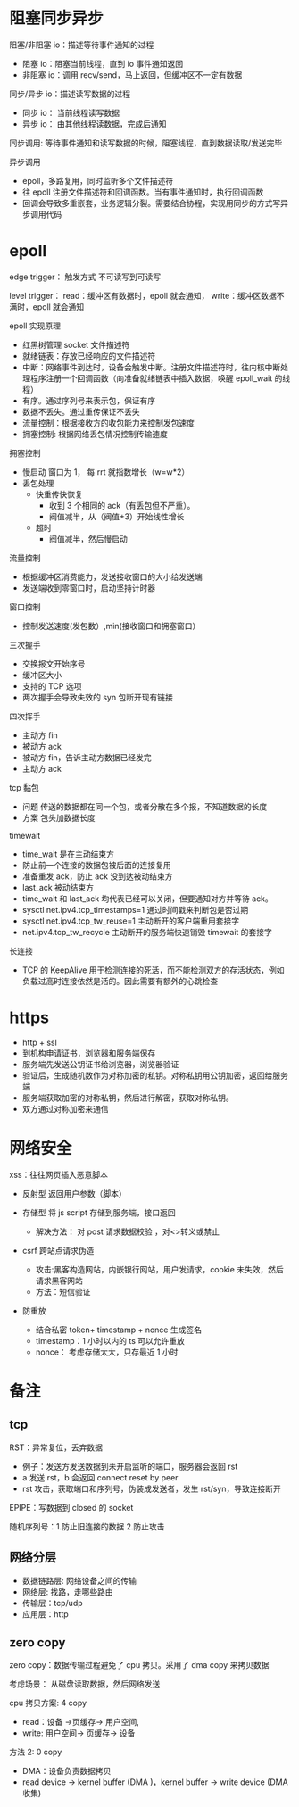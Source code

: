 # 阻塞同步异步

阻塞/非阻塞 io：描述等待事件通知的过程

- 阻塞 io：阻塞当前线程，直到 io 事件通知返回
- 非阻塞 io：调用 recv/send，马上返回，但缓冲区不一定有数据

同步/异步 io：描述读写数据的过程

- 同步 io： 当前线程读写数据
- 异步 io： 由其他线程读数据，完成后通知

同步调用: 等待事件通知和读写数据的时候，阻塞线程，直到数据读取/发送完毕

异步调用

- epoll，多路复用，同时监听多个文件描述符
- 往 epoll 注册文件描述符和回调函数。当有事件通知时，执行回调函数
- 回调会导致多重嵌套，业务逻辑分裂。需要结合协程，实现用同步的方式写异步调用代码

# epoll

edge trigger： 触发方式 不可读写到可读写

level trigger： read：缓冲区有数据时，epoll 就会通知， write：缓冲区数据不满时，epoll 就会通知

epoll 实现原理

- 红黑树管理 socket 文件描述符
- 就绪链表：存放已经响应的文件描述符
- 中断：网络事件到达时，设备会触发中断。注册文件描述符时，往内核中断处理程序注册一个回调函数（向准备就绪链表中插入数据，唤醒 epoll_wait 的线程）
- 有序。通过序列号来表示包，保证有序
- 数据不丢失。通过重传保证不丢失
- 流量控制：根据接收方的收包能力来控制发包速度
- 拥塞控制: 根据网络丢包情况控制传输速度

拥塞控制

- 慢启动
  窗口为 1， 每 rrt 就指数增长（w=w\*2）
- 丢包处理
  - 快重传快恢复
    - 收到 3 个相同的 ack（有丢包但不严重）。
    - 阀值减半，从（阀值+3）开始线性增长
  - 超时
    - 阀值减半，然后慢启动

流量控制

- 根据缓冲区消费能力，发送接收窗口的大小给发送端
- 发送端收到零窗口时，启动坚持计时器

窗口控制

- 控制发送速度(发包数）,min(接收窗口和拥塞窗口）

三次握手

- 交换报文开始序号
- 缓冲区大小
- 支持的 TCP 选项
- 两次握手会导致失效的 syn 包断开现有链接

四次挥手

- 主动方 fin
- 被动方 ack
- 被动方 fin，告诉主动方数据已经发完
- 主动方 ack

tcp 黏包

- 问题 传送的数据都在同一个包，或者分散在多个报，不知道数据的长度
- 方案 包头加数据长度

timewait

- time_wait 是在主动结束方
- 防止前一个连接的数据包被后面的连接复用
- 准备重发 ack，防止 ack 没到达被动结束方
- last_ack 被动结束方
- time_wait 和 last_ack 均代表已经可以关闭，但要通知对方并等待 ack。
- sysctl net.ipv4.tcp_timestamps=1
  通过时间戳来判断包是否过期
- sysctl net.ipv4.tcp_tw_reuse=1
  主动断开的客户端重用套接字
- net.ipv4.tcp_tw_recycle
  主动断开的服务端快速销毁 timewait 的套接字

长连接

- TCP 的 KeepAlive 用于检测连接的死活，而不能检测双方的存活状态，例如负载过高时连接依然是活的。因此需要有额外的心跳检查

# https

- http + ssl
- 到机构申请证书，浏览器和服务端保存
- 服务端先发送公钥证书给浏览器，浏览器验证
- 验证后，生成随机数作为对称加密的私钥。对称私钥用公钥加密，返回给服务端
- 服务端获取加密的对称私钥，然后进行解密，获取对称私钥。
- 双方通过对称加密来通信

# 网络安全

xss：往往网页插入恶意脚本

- 反射型 返回用户参数（脚本）
- 存储型 将 js script 存储到服务端，接口返回
  - 解决方法： 对 post 请求数据校验 ，对<>转义或禁止
- csrf 跨站点请求伪造

  - 攻击:黑客构造网站，内嵌银行网站，用户发请求，cookie 未失效，然后请求黑客网站
  - 方法：短信验证

- 防重放
  - 结合私密 token+ timestamp + nonce 生成签名
  - timestamp：1 小时以内的 ts 可以允许重放
  - nonce： 考虑存储太大，只存最近 1 小时

#

# 备注

## tcp

RST：异常复位，丢弃数据

- 例子：发送方发送数据到未开启监听的端口，服务器会返回 rst
- a 发送 rst，b 会返回 connect reset by peer
- rst 攻击，获取端口和序列号，伪装成发送者，发生 rst/syn，导致连接断开

EPIPE：写数据到 closed 的 socket

随机序列号：1.防止旧连接的数据 2.防止攻击

## 网络分层

- 数据链路层: 网络设备之间的传输
- 网络层: 找路，走哪些路由
- 传输层：tcp/udp
- 应用层：http

## zero copy

zero copy：数据传输过程避免了 cpu 拷贝。采用了 dma copy 来拷贝数据

考虑场景： 从磁盘读取数据，然后网络发送

cpu 拷贝方案: 4 copy

- read：设备 ->页缓存-> 用户空间,
- write: 用户空间-> 页缓存-> 设备

方法 2: 0 copy

- DMA：设备负责数据拷贝
- read device -> kernel buffer (DMA )，kernel buffer -> write device (DMA 收集)
